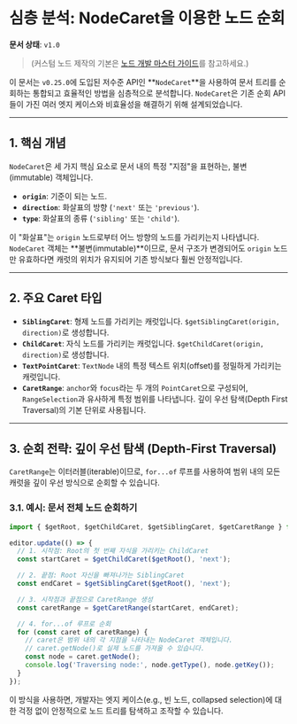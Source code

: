 # 심층 분석: NodeCaret을 이용한 노드 순회

**문서 상태**: `v1.0`

> (커스텀 노드 제작의 기본은 [노드 개발 마스터 가이드](../../guidelines/node_development_guide.md)를 참고하세요.)

이 문서는 `v0.25.0`에 도입된 저수준 API인 **`NodeCaret`**을 사용하여 문서 트리를 순회하는 통합되고 효율적인 방법을 심층적으로 분석합니다. `NodeCaret`은 기존 순회 API들이 가진 여러 엣지 케이스와 비효율성을 해결하기 위해 설계되었습니다.

---

## 1. 핵심 개념

`NodeCaret`은 세 가지 핵심 요소로 문서 내의 특정 "지점"을 표현하는, 불변(immutable) 객체입니다.

- **`origin`**: 기준이 되는 노드.
- **`direction`**: 화살표의 방향 (`'next'` 또는 `'previous'`).
- **`type`**: 화살표의 종류 (`'sibling'` 또는 `'child'`).

이 "화살표"는 `origin` 노드로부터 어느 방향의 노드를 가리키는지 나타냅니다. `NodeCaret` 객체는 **불변(immutable)**이므로, 문서 구조가 변경되어도 `origin` 노드만 유효하다면 캐럿의 위치가 유지되어 기존 방식보다 훨씬 안정적입니다.

---

## 2. 주요 Caret 타입

- **`SiblingCaret`**: 형제 노드를 가리키는 캐럿입니다. `$getSiblingCaret(origin, direction)`로 생성합니다.
- **`ChildCaret`**: 자식 노드를 가리키는 캐럿입니다. `$getChildCaret(origin, direction)`로 생성합니다.
- **`TextPointCaret`**: `TextNode` 내의 특정 텍스트 위치(offset)를 정밀하게 가리키는 캐럿입니다.
- **`CaretRange`**: `anchor`와 `focus`라는 두 개의 `PointCaret`으로 구성되어, `RangeSelection`과 유사하게 특정 범위를 나타냅니다. 깊이 우선 탐색(Depth First Traversal)의 기본 단위로 사용됩니다.

---

## 3. 순회 전략: 깊이 우선 탐색 (Depth-First Traversal)

`CaretRange`는 이터러블(iterable)이므로, `for...of` 루프를 사용하여 범위 내의 모든 캐럿을 깊이 우선 방식으로 순회할 수 있습니다.

### 3.1. 예시: 문서 전체 노드 순회하기

```typescript
import { $getRoot, $getChildCaret, $getSiblingCaret, $getCaretRange } from 'lexical';

editor.update(() => {
  // 1. 시작점: Root의 첫 번째 자식을 가리키는 ChildCaret
  const startCaret = $getChildCaret($getRoot(), 'next');

  // 2. 끝점: Root 자신을 빠져나가는 SiblingCaret
  const endCaret = $getSiblingCaret($getRoot(), 'next');

  // 3. 시작점과 끝점으로 CaretRange 생성
  const caretRange = $getCaretRange(startCaret, endCaret);

  // 4. for...of 루프로 순회
  for (const caret of caretRange) {
    // caret은 범위 내의 각 지점을 나타내는 NodeCaret 객체입니다.
    // caret.getNode()로 실제 노드를 가져올 수 있습니다.
    const node = caret.getNode();
    console.log('Traversing node:', node.getType(), node.getKey());
  }
});
```

이 방식을 사용하면, 개발자는 엣지 케이스(e.g., 빈 노드, collapsed selection)에 대한 걱정 없이 안정적으로 노드 트리를 탐색하고 조작할 수 있습니다. 